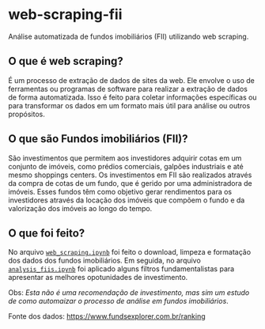 # web-scraping-fii
Análise automatizada de fundos imobiliários (FII) utilizando web scraping.

## O que é web scraping?
É um processo de extração de dados de sites da web. Ele envolve o uso de ferramentas ou programas de software para realizar a extração de dados de forma automatizada. Isso é feito para coletar informações específicas ou para transformar os dados em um formato mais útil para análise ou outros propósitos.

## O que são Fundos imobiliários (FII)?
São investimentos que permitem aos investidores adquirir cotas em um conjunto de imóveis, como prédios comerciais, galpões industriais e até mesmo shoppings centers. Os investimentos em FII são realizados através da compra de cotas de um fundo, que é gerido por uma administradora de imóveis. Esses fundos têm como objetivo gerar rendimentos para os investidores através da locação dos imóveis que compõem o fundo e da valorização dos imóveis ao longo do tempo.

## O que foi feito?
No arquivo [`web_scraping.ipynb`](https://github.com/airtonchagas/web-scraping-fii/blob/1b6ed1d38730af9425a1ade83af1c2aed0ed1dc6/web_scraping.ipynb) foi feito o download, limpeza e formatação dos dados dos fundos imobiliários. Em seguida, no arquivo [`analysis_fiis.ipynb`](https://github.com/airtonchagas/web-scraping-fii/blob/1b6ed1d38730af9425a1ade83af1c2aed0ed1dc6/analysis_fiis.ipynb) foi aplicado alguns filtros fundamentalistas para apresentar as melhores opotunidades de investimento.

Obs: *Esta não é uma recomendação de investimento, mas sim um estudo de como automaizar o processo de análise em fundos imobiliários*.

Fonte dos dados: https://www.fundsexplorer.com.br/ranking